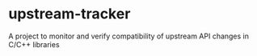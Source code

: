 # upstream-tracker
A project to monitor and verify compatibility of upstream API changes in C/C++ libraries
